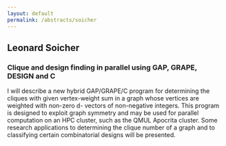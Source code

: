 ```yaml
---
layout: default
permalink: /abstracts/soicher
---
```


## Leonard Soicher

### Clique and design finding in parallel using GAP, GRAPE, DESIGN and C

I will describe a new hybrid GAP/GRAPE/C program for determining the cliques
with given vertex-weight sum in a graph whose vertices are weighted with non-zero d-
vectors of non-negative integers. This program is designed to exploit graph symmetry and
may be used for parallel computation on an HPC cluster, such as the QMUL Apocrita
cluster. Some research applications to determining the clique number of a graph and to classifying certain combinatorial designs will be presented.